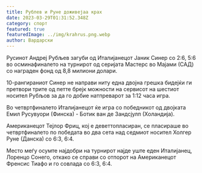 ```yaml
---
title: Рублев и Руне доживејаа крах
date: 2023-03-29T01:31:52.348Z
category: спорт
featured: true
featuredImage: ../img/krahrus.png.webp
author: Вардарски
---
```


Русинот Андреј Рубљев загуби од Италијанецот Јаник Синер со 2:6, 5:6 во осминафиналето на турнирот од серијата Мастерс во Мајами (САД) со награден фонд од 8,8 милиони долари.

10-рангираниот Синер не направи ниту една двојна грешка бидејќи ги претвори трите од петте брејк можности на сервисот на шестиот носител Рубљов за да го добие натпреварот за 1:12 часа игра.

Во четвртфиналето Италијанецот ќе игра со победникот од двојката Емил Русувуори (Финска) - Ботик ван де Зандсјулп (Холандија).

Американецот Тејлор Фриц, кој е деветтопласиран, се пласираше во четвртфиналето по победата во два сета над седмиот носител Холгер Руне (Данска) со 6:3, 6:4.

Место меѓу осумте најдобри на турнирот најде уште еден Италијанец, Лоренцо Сонего, откако се справи со отпорот на Американецот Френсис Тиафо и го совлада со 6:3, 6:4.
